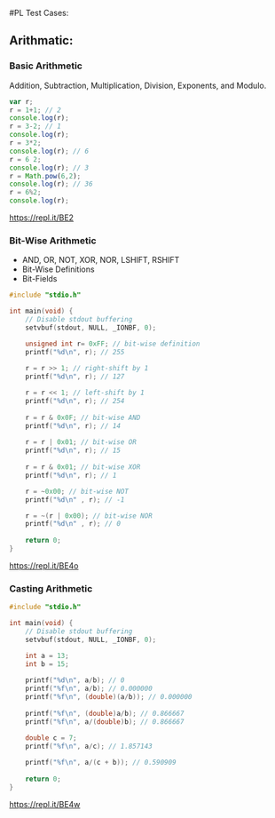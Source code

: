 #PL Test Cases:

## Arithmatic:

### Basic Arithmetic
 Addition, Subtraction, Multiplication, Division, Exponents, and Modulo.
 
```javascript
var r;
r = 1+1; // 2
console.log(r);
r = 3-2; // 1
console.log(r);
r = 3*2;
console.log(r); // 6
r = 6 2;
console.log(r); // 3
r = Math.pow(6,2);
console.log(r); // 36
r = 6%2;
console.log(r);

```
https://repl.it/BE2

### Bit-Wise Arithmetic
* AND, OR, NOT, XOR, NOR, LSHIFT, RSHIFT
* Bit-Wise Definitions
* Bit-Fields

```c
#include "stdio.h"

int main(void) {
    // Disable stdout buffering
    setvbuf(stdout, NULL, _IONBF, 0);

    unsigned int r= 0xFF; // bit-wise definition
    printf("%d\n", r); // 255
    
    r = r >> 1; // right-shift by 1
    printf("%d\n", r); // 127

    r = r << 1; // left-shift by 1
    printf("%d\n", r); // 254
    
    r = r & 0x0F; // bit-wise AND
    printf("%d\n", r); // 14
    
    r = r | 0x01; // bit-wise OR
    printf("%d\n", r); // 15
    
    r = r & 0x01; // bit-wise XOR
    printf("%d\n", r); // 1

    r = ~0x00; // bit-wise NOT
    printf("%d\n" , r); // -1

    r = ~(r | 0x00); // bit-wise NOR
    printf("%d\n" , r); // 0
    
    return 0;
}
```
https://repl.it/BE4o

### Casting Arithmetic
```c
#include "stdio.h"

int main(void) {
    // Disable stdout buffering
    setvbuf(stdout, NULL, _IONBF, 0);

    int a = 13;
    int b = 15;
    
    printf("%d\n", a/b); // 0
    printf("%f\n", a/b); // 0.000000
    printf("%f\n", (double)(a/b)); // 0.000000
    
    printf("%f\n", (double)a/b); // 0.866667
    printf("%f\n", a/(double)b); // 0.866667

    double c = 7;
    printf("%f\n", a/c); // 1.857143
    
    printf("%f\n", a/(c + b)); // 0.590909
    
    return 0;
}
```
https://repl.it/BE4w

